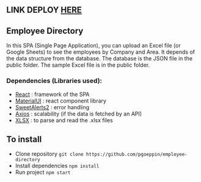 ## LINK DEPLOY [HERE](https://resimple-test-pgoeppin.netlify.app/)

## Employee Directory 

In this SPA (Single Page Application), you can upload an Excel file (or Google Sheets) to see the employees by Company and Area. It depends of the data structure from the database.
The database is the JSON file in the public folder.
The sample Excel file is in the public folder.

### Dependencies (Libraries used):
- [React](https://react.dev/) : framework of the SPA
- [MaterialUI](https://mui.com/) : react component library
- [SweetAlerts2](https://sweetalert2.github.io/) : error handling
- [Axios](https://axios-http.com/docs/intro) : scalability (if the data is fetched by an API)
- [XLSX](https://www.npmjs.com/package/xlsx) : to parse and read the .xlsx files

## To install
- Clone repository
`git clone https://github.com/pgoeppin/employee-directory`
- Install dependencies
`npm install`
- Run project
`npm start`
